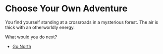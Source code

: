 # Choose Your Own Adventure

You find yourself standing at a crossroads in a mysterious forest. The air is thick with an otherworldly energy.

What would you do next?

- [Go North](north_path.md)